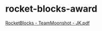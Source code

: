 # rocket-blocks-award


[RocketBlocks - TeamMoonshot - JK.pdf](https://github.com/jenniferkwonla/rocket-blocks-award/files/8674766/RocketBlocks.-.TeamMoonshot.-.JK.pdf)

